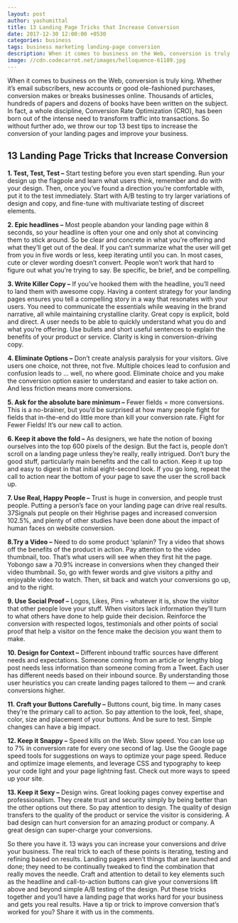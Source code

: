 ```yaml
---
layout: post
author: yashumittal
title: 13 Landing Page Tricks that Increase Conversion
date: 2017-12-30 12:00:00 +0530
categories: business
tags: business marketing landing-page conversion
description: When it comes to business on the Web, conversion is truly king. Whether it’s email subscribers, new accounts or good ole-fashioned purchases, conversion makes or breaks businesses online.
image: //cdn.codecarrot.net/images/helloquence-61189.jpg
---
```


When it comes to business on the Web, conversion is truly king. Whether it’s email subscribers, new accounts or good ole-fashioned purchases, conversion makes or breaks businesses online. Thousands of articles, hundreds of papers and dozens of books have been written on the subject. In fact, a whole discipline, Conversion Rate Optimization (CRO), has been born out of the intense need to transform traffic into transactions. So without further ado, we throw our top 13 best tips to increase the conversion of your landing pages and improve your business.

## 13 Landing Page Tricks that Increase Conversion

**1. Test, Test, Test –** Start testing before you even start spending. Run your design up the flagpole and learn what users think, remember and do with your design. Then, once you’ve found a direction you’re comfortable with, put it to the test immediately. Start with A/B testing to try larger variations of design and copy, and fine-tune with multivariate testing of discreet elements.

**2. Epic headlines –** Most people abandon your landing page within 8 seconds, so your headline is often your one and only shot at convincing them to stick around. So be clear and concrete in what you’re offering and what they’ll get out of the deal. If you can’t summarize what the user will get from you in five words or less, keep iterating until you can. In most cases, cute or clever wording doesn’t convert. People won’t work that hard to figure out what you’re trying to say. Be specific, be brief, and be compelling.

**3. Write Killer Copy –** If you’ve hooked them with the headline, you’ll need to land them with awesome copy. Having a content strategy for your landing pages ensures you tell a compelling story in a way that resonates with your users. You need to communicate the essentials while weaving in the brand narrative, all while maintaining crystalline clarity. Great copy is explicit, bold and direct. A user needs to be able to quickly understand what you do and what you’re offering. Use bullets and short useful sentences to explain the benefits of your product or service. Clarity is king in conversion-driving copy.

**4. Eliminate Options –** Don’t create analysis paralysis for your visitors. Give users one choice, not three, not five. Multiple choices lead to confusion and confusion leads to … well, no where good. Eliminate choice and you make the conversion option easier to understand and easier to take action on. And less friction means more conversions.

**5. Ask for the absolute bare minimum –** Fewer fields = more conversions. This is a no-brainer, but you’d be surprised at how many people fight for fields that in-the-end do little more than kill your conversion rate. Fight for Fewer Fields! It’s our new call to action.

**6. Keep it above the fold –** As designers, we hate the notion of boxing ourselves into the top 600 pixels of the design. But the fact is, people don’t scroll on a landing page unless they’re really, really intrigued. Don’t bury the good stuff, particularly main benefits and the call to action. Keep it up top and easy to digest in that initial eight-second look. If you go long, repeat the call to action near the bottom of your page to save the user the scroll back up.

**7. Use Real, Happy People –** Trust is huge in conversion, and people trust people. Putting a person’s face on your landing page can drive real results. 37Signals put people on their Highrise pages and increased conversion 102.5%, and plenty of other studies have been done about the impact of human faces on website conversion.

**8.Try a Video –** Need to do some product ‘splanin? Try a video that shows off the benefits of the product in action. Pay attention to the video thumbnail, too. That’s what users will see when they first hit the page. Yobongo saw a 70.9% increase in conversions when they changed their video thumbnail. So, go with fewer words and give visitors a pithy and enjoyable video to watch. Then, sit back and watch your conversions go up, and to the right.

**9. Use Social Proof –** Logos, Likes, Pins – whatever it is, show the visitor that other people love your stuff. When visitors lack information they’ll turn to what others have done to help guide their decision. Reinforce the conversion with respected logos, testimonials and other points of social proof that help a visitor on the fence make the decision you want them to make.

**10. Design for Context –** Different inbound traffic sources have different needs and expectations. Someone coming from an article or lengthy blog post needs less information than someone coming from a Tweet. Each user has different needs based on their inbound source. By understanding those user heuristics you can create landing pages tailored to them — and crank conversions higher.

**11. Craft your Buttons Carefully –** Buttons count, big time. In many cases they’re the primary call to action. So pay attention to the look, feel, shape, color, size and placement of your buttons. And be sure to test. Simple changes can have a big impact.

**12. Keep it Snappy –** Speed kills on the Web. Slow speed. You can lose up to 7% in conversion rate for every one second of lag. Use the Google page speed tools for suggestions on ways to optimize your page speed. Reduce and optimize image elements, and leverage CSS and typography to keep your code light and your page lightning fast. Check out more ways to speed up your site.

**13. Keep it Sexy –** Design wins. Great looking pages convey expertise and professionalism. They create trust and security simply by being better than the other options out there. So pay attention to design. The quality of design transfers to the quality of the product or service the visitor is considering. A bad design can hurt conversion for an amazing product or company. A great design can super-charge your conversions.

So there you have it. 13 ways you can increase your conversions and drive your business. The real trick to each of these points is iterating, testing and refining based on results. Landing pages aren’t things that are launched and done; they need to be continually tweaked to find the combination that really moves the needle. Craft and attention to detail to key elements such as the headline and call-to-action buttons can give your conversions lift above and beyond simple A/B testing of the design. Put these tricks together and you’ll have a landing page that works hard for your business and gets you real results. Have a tip or trick to improve conversion that’s worked for you? Share it with us in the comments.
